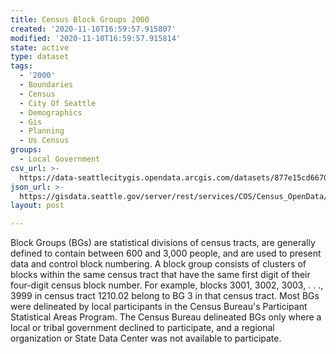 ```yaml
---
title: Census Block Groups 2000
created: '2020-11-10T16:59:57.915807'
modified: '2020-11-10T16:59:57.915814'
state: active
type: dataset
tags:
  - '2000'
  - Boundaries
  - Census
  - City Of Seattle
  - Demographics
  - Gis
  - Planning
  - Us Census
groups:
  - Local Government
csv_url: >-
  https://data-seattlecitygis.opendata.arcgis.com/datasets/877e15cd66704ab9b74102f5688d5104_2.csv?outSR=%7B%22latestWkid%22%3A2926%2C%22wkid%22%3A2926%7D
json_url: >-
  https://gisdata.seattle.gov/server/rest/services/COS/Census_OpenData/MapServer/2
layout: post

---
```

Block Groups (BGs) are statistical divisions of census tracts, are generally defined to contain between 600 and 3,000 people, and are used to present data and control block numbering.  A block group consists of clusters of blocks within the same census tract that have the same first digit of their four-digit census block number.  For example, blocks 3001, 3002, 3003, . . ., 3999 in census tract 1210.02 belong to BG 3 in that census tract.  Most BGs were delineated by local participants in the Census Bureau's Participant Statistical Areas Program.  The Census Bureau delineated BGs only where a local or tribal government declined to participate, and a regional organization or State Data Center was not available to participate.
